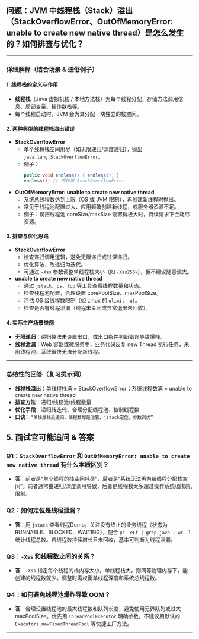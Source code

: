## 问题：JVM 中线程栈（Stack）溢出（StackOverflowError、OutOfMemoryError: unable to create new native thread）是怎么发生的？如何排查与优化？

---

### 详细解释（结合场景 & 通俗例子）

#### 1. 线程栈的定义与作用
- **线程栈**（Java 虚拟机栈 / 本地方法栈）为每个线程分配，存储方法调用信息、局部变量、操作数栈等。
- 每个线程启动时，JVM 会为其分配一块独立的栈空间。

#### 2. 两种典型的线程栈溢出错误
- **StackOverflowError**
  - 单个线程栈空间用尽（如无限递归/深度递归），抛出 `java.lang.StackOverflowError`。
  - 例子：
    ```java
    public void endless() { endless(); }
    endless(); // 很快报 StackOverflowError
    ```
- **OutOfMemoryError: unable to create new native thread**
  - 系统总线程数达到上限（OS 或 JVM 限制），再创建新线程时抛出。
  - 常见于线程池配置过大、应用频繁创建新线程，或服务器资源不足。
  - 例子：误把线程池 coreSize/maxSize 设置得极大时，持续请求下会耗尽资源。

#### 3. 排查与优化思路
- **StackOverflowError**
  - 检查递归调用逻辑，避免无限递归或过深递归。
  - 优化算法，改递归为迭代。
  - 可通过 `-Xss` 参数调整单线程栈大小（如 `-Xss256k`），但不建议随意调大。
- **unable to create new native thread**
  - 通过 `jstack`、`ps`、`top` 等工具查看线程数量和状态。
  - 检查线程池配置，合理设置 corePoolSize、maxPoolSize。
  - 评估 OS 级线程数限制（如 Linux 的 `ulimit -u`）。
  - 检查是否有线程泄漏（线程未关闭或异常退出未回收）。

#### 4. 实际生产场景举例
- **无限递归**：递归算法未设置出口，或出口条件判断错误导致爆栈。
- **线程泄漏**：Web 容器或微服务中，业务代码反复 new Thread 执行任务，未用线程池，系统很快无法分配新线程。

---

### 总结性的回答（复习提示词）

- **线程栈溢出**：单线程栈满 = StackOverflowError；系统线程数满 = unable to create new native thread
- **排查方法**：递归/线程池/线程数量
- **优化手段**：递归转迭代、合理分配线程池、控制线程数
- **口诀**：`“单栈爆栈是递归，线程数爆是池管，jstack定位，参数调优”`

## 5. 面试官可能追问 & 答案

### Q1：`StackOverflowError` 和 `OutOfMemoryError: unable to create new native thread` 有什么本质区别？
- **答**：前者是“单个线程的栈空间耗尽”，后者是“系统无法再为新线程分配栈空间”。前者通常由递归/深度调用导致，后者是线程数太多超过操作系统/虚拟机限制。

### Q2：如何定位是线程泄漏？
- **答**：用 `jstack` 查看线程Dump，关注没有终止的业务线程（状态为RUNNABLE、BLOCKED、WAITING），配合 `ps -eLf | grep java | wc -l` 统计线程总数。若线程数持续增长且未回收，基本可判断为线程泄漏。

### Q3：`-Xss` 和线程数之间的关系？
- **答**：`-Xss` 指定每个线程的栈内存大小。单线程栈大，则同等物理内存下，能创建的线程数就少。调整时需权衡单线程深度和系统总线程数。

### Q4：如何避免线程池爆炸导致 OOM？
- **答**：合理设置线程池的最大线程数和队列长度，避免使用无界队列或过大 maxPoolSize。优先用 `ThreadPoolExecutor` 明确参数，不建议用默认的 `Executors.newFixedThreadPool` 等快捷工厂方法。

---